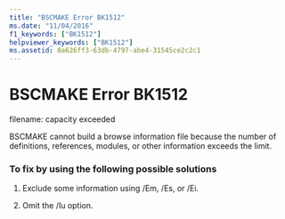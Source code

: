 ```yaml
---
title: "BSCMAKE Error BK1512"
ms.date: "11/04/2016"
f1_keywords: ["BK1512"]
helpviewer_keywords: ["BK1512"]
ms.assetid: 0a626ff3-63db-4797-abe4-31545ce2c2c1
---
```

# BSCMAKE Error BK1512

filename: capacity exceeded

BSCMAKE cannot build a browse information file because the number of definitions, references, modules, or other information exceeds the limit.

### To fix by using the following possible solutions

1. Exclude some information using /Em, /Es, or /Ei.

1. Omit the /Iu option.